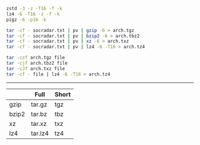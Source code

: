 ```bash
zstd -3 -z -T16 -f -k
lz4 -6 -T16 -z -f -k
pigz -6 -p16 -k
```

```bash
tar -cf - socradar.txt | pv | gzip -6 > arch.tgz
tar -cf - socradar.txt | pv | bzip2 -6 > arch.tbz2
tar -cf - socradar.txt | pv | xz -6 > arch.txz
tar -cf - socradar.txt | pv | lz4 -6 -T16 > arch.tz4
```

```bash
tar -czf arch.tgz file
tar -cjf arch.tbz2 file
tar -cJf arch.txz file
tar -cf - file | lz4 -6 -T16 > arch.tz4
```

----

|       	| Full    	| Short 	|
|-------	|---------	|-------	|
| gzip  	| tar.gz  	| tgz   	|
| bzip2 	| tar.bz  	| tbz   	|
| xz    	| tar.xz  	| txz   	|
| lz4   	| tar.lz4 	| tz4   	|
